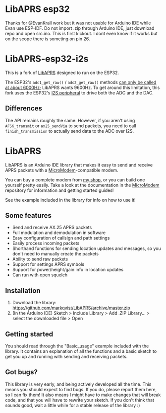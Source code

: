 LibAPRS esp32
==========
Thanks for @EvanKrall work but it was not usable for Arduino IDE while Evan use ESP-IDF. Do not import .zip through Arduino IDE, just download repo and open src.ino.
This is first kickout. I dont even know if it works but on the scope there is someting on pin 26.

LibAPRS-esp32-i2s
==========

This is a fork of [LibAPRS](https://github.com/markqvist/LibAPRS) designed to run on the ESP32.

The ESP32's `adc1_get_raw()` / `adc2_get_raw()` methods [can only be called at about 6000Hz](https://esp32.com/viewtopic.php?t=1075); LibAPRS wants 9600Hz.
To get around this limitation, this fork uses the ESP32's [I2S peripheral](https://docs.espressif.com/projects/esp-idf/en/latest/api-reference/peripherals/i2s.html) to drive both the ADC and the DAC.

Differences
-----------

The API remains roughly the same.
However, if you aren't using `AFSK_transmit` or `ax25_sendVia` to send packets, you need to call `finish_transmission` to actually send data to the ADC over I2S.


LibAPRS
==========

LibAPRS is an Arduino IDE library that makes it easy to send and receive APRS packets with a [MicroModem](http://unsigned.io/micromodem)-compatible modem.

You can buy a complete modem from [my shop](http://unsigned.io/shop), or you can build one yourself pretty easily. Take a look at the documentation in the [MicroModem](https://github.com/markqvist/MicroModem) repository for information and getting started guides!

See the example included in the library for info on how to use it!

## Some features

- Send and receive AX.25 APRS packets
- Full modulation and demodulation in software
- Easy configuration of callsign and path settings
- Easily process incoming packets
- Shorthand functions for sending location updates and messages, so you don't need to manually create the packets
- Ability to send raw packets
- Support for settings APRS symbols
- Support for power/height/gain info in location updates
- Can run with open squelch

## Installation

1. Download the library: https://github.com/markqvist/LibAPRS/archive/master.zip
1. (In the Arduino IDE) Sketch > Include Library > Add .ZIP Library... > select the downloaded file > Open

## Getting started

You should read through the "Basic_usage" example included with the library. It contains an explanation of all the functions and a basic sketch to get you up and running with sending and receiving packets.

## Got bugs?

This library is very early, and being actively developed all the time. This means you should expect to find bugs. If you do, please report them here, so I can fix them! It also means I might have to make changes that will break code, and that you will have to rewrite your sketch. If you don't think that sounds good, wait a little while for a stable release of the library :)
